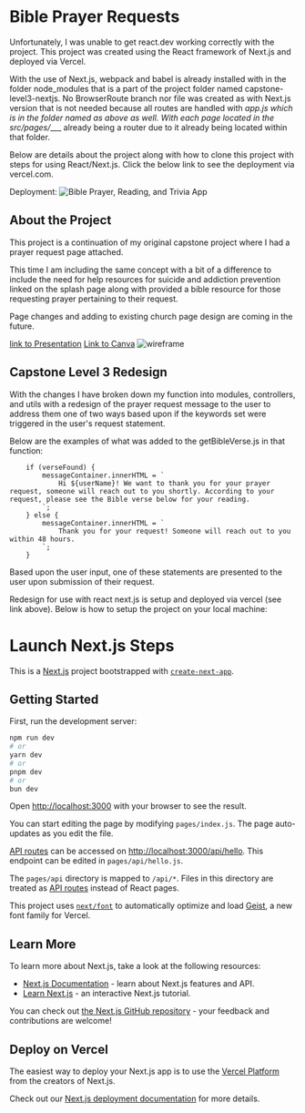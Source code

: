 # Bible Prayer Requests

Unfortunately, I was unable to get react.dev working correctly with the project. This project was created using the React framework of Next.js and deployed via Vercel.

With the use of Next.js, webpack and babel is already installed with in the folder node_modules that is  a part of the project folder named capstone-level3-nextjs. No BrowserRoute branch nor file was created as with Next.js version that is not needed because all routes are handled with _app.js which is in the folder named as above as well. With each page located in the src/pages/____ already being a router due to it already being located within that folder. 

Below are details about the project along with how to clone this project with steps for using React/Next.js. Click the below link to see the deployment via vercel.com.

Deployment: ![Bible Prayer, Reading, and Trivia App](https://level3-capstone.vercel.app/)

## About the Project

This project is a continuation of my original capstone project where I had a prayer request page attached. 

This time I am including the same concept with a bit of a difference to include the need for help resources for suicide and addiction prevention linked on the splash page along with provided a bible resource for those requesting prayer pertaining to their request.

Page changes and adding to existing church page design are coming in the future.

[link to Presentation](https://docs.google.com/presentation/d/1o1H3nMvZioeuN2EASWuWfswlLcbsOPWdVMrpA_q9ExU/edit?usp=sharing)
[Link to Canva](https://www.canva.com/design/DAGQU2LsbYI/WXz03sYnQ0VDLeNdx0-N1w/edit?utm_content=DAGQU2LsbYI&utm_campaign=designshare&utm_medium=link2&utm_source=sharebutton)
![wireframe](https://res.cloudinary.com/dyzxyc6e9/image/upload/v1726029775/Screenshot_2024-09-10_234119_biiu1x.png)

## Capstone Level 3 Redesign
With the changes I have broken down my function into modules, controllers, and utils with a redesign of the prayer request message to the user to address them one of two ways based upon if the keywords set were triggered in the user's request statement. 

Below are the examples of what was added to the getBibleVerse.js in that function:

        if (verseFound) {
            messageContainer.innerHTML = `
                Hi ${userName}! We want to thank you for your prayer request, someone will reach out to you shortly. According to your request, please see the Bible verse below for your reading.
            `;
        } else {
            messageContainer.innerHTML = `
                Thank you for your request! Someone will reach out to you within 48 hours.
            `;
        }

Based upon the user input, one of these statements are presented to the user upon submission of their request.

Redesign for use with react next.js is setup and deployed via vercel (see link above). Below is how to setup the project on your local machine:

# Launch Next.js Steps

This is a [Next.js](https://nextjs.org) project bootstrapped with [`create-next-app`](https://nextjs.org/docs/pages/api-reference/create-next-app).

## Getting Started

First, run the development server:

```bash
npm run dev
# or
yarn dev
# or
pnpm dev
# or
bun dev
```

Open [http://localhost:3000](http://localhost:3000) with your browser to see the result.

You can start editing the page by modifying `pages/index.js`. The page auto-updates as you edit the file.

[API routes](https://nextjs.org/docs/pages/building-your-application/routing/api-routes) can be accessed on [http://localhost:3000/api/hello](http://localhost:3000/api/hello). This endpoint can be edited in `pages/api/hello.js`.

The `pages/api` directory is mapped to `/api/*`. Files in this directory are treated as [API routes](https://nextjs.org/docs/pages/building-your-application/routing/api-routes) instead of React pages.

This project uses [`next/font`](https://nextjs.org/docs/pages/building-your-application/optimizing/fonts) to automatically optimize and load [Geist](https://vercel.com/font), a new font family for Vercel.

## Learn More

To learn more about Next.js, take a look at the following resources:

- [Next.js Documentation](https://nextjs.org/docs) - learn about Next.js features and API.
- [Learn Next.js](https://nextjs.org/learn-pages-router) - an interactive Next.js tutorial.

You can check out [the Next.js GitHub repository](https://github.com/vercel/next.js) - your feedback and contributions are welcome!

## Deploy on Vercel

The easiest way to deploy your Next.js app is to use the [Vercel Platform](https://vercel.com/new?utm_medium=default-template&filter=next.js&utm_source=create-next-app&utm_campaign=create-next-app-readme) from the creators of Next.js.

Check out our [Next.js deployment documentation](https://nextjs.org/docs/pages/building-your-application/deploying) for more details.
